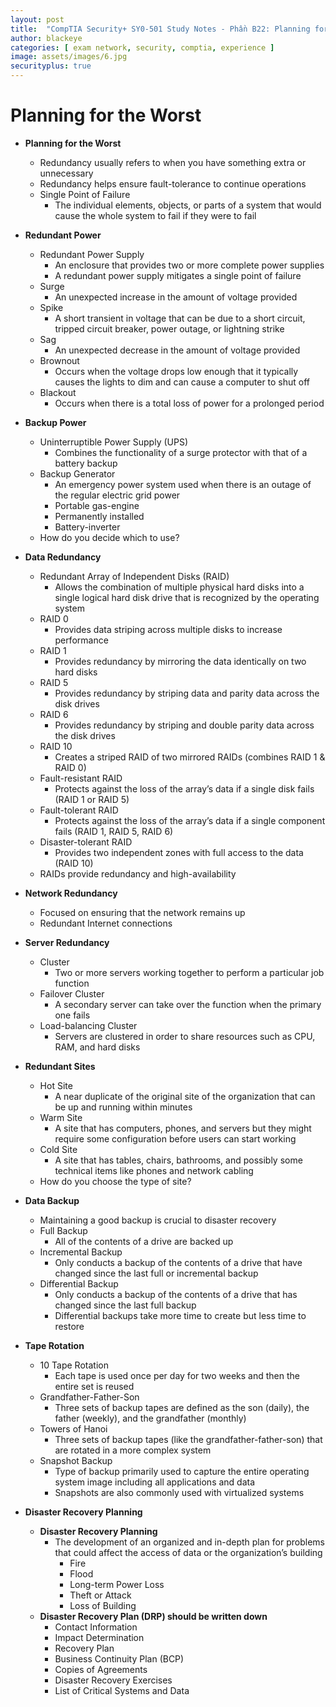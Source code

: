 ```yaml
---
layout: post
title:  "CompTIA Security+ SY0-501 Study Notes - Phần B22: Planning for the Worst"
author: blackeye
categories: [ exam network, security, comptia, experience ]
image: assets/images/6.jpg
securityplus: true
---
```


# Planning for the Worst
* **Planning for the Worst**
    * Redundancy usually refers to when you have something extra or unnecessary
    * Redundancy helps ensure fault-tolerance to continue operations
    * Single Point of Failure
        * The individual elements, objects, or parts of a system that would cause the whole system to fail if they were to fail

* **Redundant Power**
    * Redundant Power Supply
        * An enclosure that provides two or more complete power supplies
        * A redundant power supply mitigates a single point of failure
    * Surge
        * An unexpected increase in the amount of voltage provided
    * Spike
        * A short transient in voltage that can be due to a short circuit, tripped
        circuit breaker, power outage, or lightning strike
    * Sag
        * An unexpected decrease in the amount of voltage provided
    * Brownout
        * Occurs when the voltage drops low enough that it typically causes the
        lights to dim and can cause a computer to shut off
    * Blackout
        * Occurs when there is a total loss of power for a prolonged period

* **Backup Power**
    * Uninterruptible Power Supply (UPS)
        * Combines the functionality of a surge protector with that of a battery
        backup
    * Backup Generator
        * An emergency power system used when there is an outage of the regular electric grid power
        * Portable gas-engine
        * Permanently installed
        * Battery-inverter
    * How do you decide which to use?

* **Data Redundancy**
    * Redundant Array of Independent Disks (RAID)
        * Allows the combination of multiple physical hard disks into a single logical
        hard disk drive that is recognized by the operating system
    * RAID 0
        * Provides data striping across multiple disks to increase performance
    * RAID 1
        * Provides redundancy by mirroring the data identically on two hard disks
    * RAID 5
        * Provides redundancy by striping data and parity data across the disk
        drives
    * RAID 6
        * Provides redundancy by striping and double parity data across the disk
        drives
    * RAID 10
        * Creates a striped RAID of two mirrored RAIDs (combines RAID 1 & RAID 0)
    * Fault-resistant RAID
        * Protects against the loss of the array’s data if a single disk fails (RAID 1 or
        RAID 5)
    * Fault-tolerant RAID
        * Protects against the loss of the array’s data if a single component fails
        (RAID 1, RAID 5, RAID 6)
    * Disaster-tolerant RAID
        * Provides two independent zones with full access to the data (RAID 10)
    * RAIDs provide redundancy and high-availability

* **Network Redundancy**
    * Focused on ensuring that the network remains up
    * Redundant Internet connections

* **Server Redundancy**
    * Cluster
        * Two or more servers working together to perform a particular job
        function
    * Failover Cluster
        * A secondary server can take over the function when the primary one fails
    * Load-balancing Cluster
        * Servers are clustered in order to share resources such as CPU, RAM, and
        hard disks
* **Redundant Sites**
    * Hot Site
        * A near duplicate of the original site of the organization that can be up
        and running within minutes
    * Warm Site
        * A site that has computers, phones, and servers but they might require
        some configuration before users can start working
    * Cold Site
        * A site that has tables, chairs, bathrooms, and possibly some technical
        items like phones and network cabling
    * How do you choose the type of site?
* **Data Backup**
    * Maintaining a good backup is crucial to disaster recovery
    * Full Backup
        * All of the contents of a drive are backed up
    * Incremental Backup
        * Only conducts a backup of the contents of a drive that have changed since the last full or incremental backup
    * Differential Backup
        * Only conducts a backup of the contents of a drive that has changed since the last full backup
        * Differential backups take more time to create but less time to restore

* **Tape Rotation**
    * 10 Tape Rotation
        * Each tape is used once per day for two weeks and then the entire set is reused
    * Grandfather-Father-Son
        * Three sets of backup tapes are defined as the son (daily), the father (weekly), and the grandfather (monthly)
    * Towers of Hanoi
        * Three sets of backup tapes (like the grandfather-father-son) that are rotated in a more complex system
    * Snapshot Backup
        * Type of backup primarily used to capture the entire operating system image including all applications and data
        * Snapshots are also commonly used with virtualized systems

* **Disaster Recovery Planning**
    * **Disaster Recovery Planning**
        * The development of an organized and in-depth plan for problems that could affect the access of data or the organization’s building
            * Fire
            * Flood
            * Long-term Power Loss
            * Theft or Attack
            * Loss of Building
    * **Disaster Recovery Plan (DRP) should be written down**
        * Contact Information
        * Impact Determination
        * Recovery Plan
        * Business Continuity Plan (BCP)
        * Copies of Agreements
        * Disaster Recovery Exercises
        * List of Critical Systems and Data